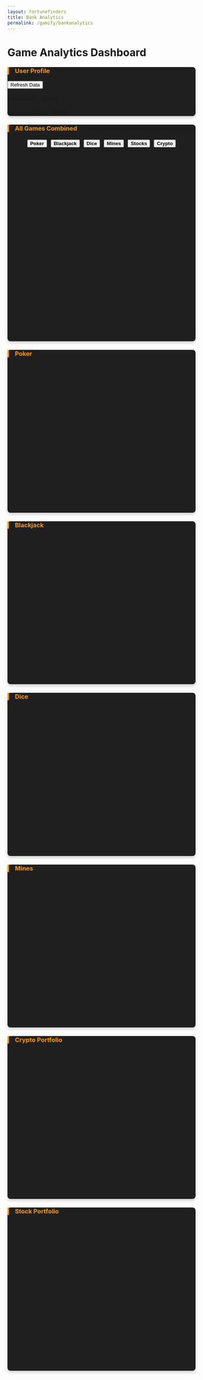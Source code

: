 ```yaml
---
layout: fortunefinders
title: Bank Analytics
permalink: /gamify/bankanalytics
---
```


<link href="https://cdn.jsdelivr.net/npm/bootstrap@5.3.0/dist/css/bootstrap.min.css" rel="stylesheet">
<script src="https://cdn.jsdelivr.net/npm/chart.js"></script>
<style>
  .chart-container { height: 400px; position: relative; margin-bottom: 20px; }
  .combined-chart-container { height: 500px; margin-bottom: 20px; }
  .game-card { background-color: #1f1f1f; border-radius: 8px; transition: transform 0.3s; box-shadow: 0 4px 8px rgba(0, 0, 0, 0.2); margin-bottom: 20px; }
  .game-card:hover { transform: translateY(-5px); }
  .game-title { color: #ff9800; border-left: 4px solid #ff9800; padding-left: 1rem; }
  .toggle-container { text-align: center; margin-bottom: 1rem; }
  .toggle-container button { margin: 0.2rem; }
  .toggle-container button.active { opacity: 1; font-weight: bold; }
  .toggle-container button:not(.active) { opacity: 0.7; }
  .loading-spinner { display: flex; justify-content: center; align-items: center; height: 200px; }
  .loading-spinner div { border: 5px solid rgba(255, 152, 0, 0.3); border-radius: 50%; border-top: 5px solid #ff9800; width: 50px; height: 50px; animation: spin 1s linear infinite; }
  @keyframes spin { 0% { transform: rotate(0deg); } 100% { transform: rotate(360deg); } }
  .error-container { padding: 20px; text-align: center; color: #ff6b6b; }
  .empty-data-message { padding: 20px; text-align: center; color: #aaa; font-style: italic; }
</style>

<div class="container my-5">
  <h1 class="text-center mb-4">Game Analytics Dashboard</h1>

  <div class="game-card p-4">
    <div class="d-flex justify-content-between align-items-center mb-3">
      <h3 class="game-title mb-0">User Profile</h3>
      <button class="btn btn-sm btn-outline-warning" id="refreshData">Refresh Data</button>
    </div>
    <div id="userInfo">
      <div class="row">
        <div class="col-md-6">
          <h4>Username: <span class="name">Loading...</span></h4>
        </div>
        <div class="col-md-6 text-md-end">
          <h4>Current Balance: $<span class="balance">0.00</span></h4>
        </div>
      </div>
    </div>
  </div>

  <div class="game-card p-4">
    <h3 class="game-title mb-3">All Games Combined</h3>
    <div class="toggle-container" id="toggleButtons">
      <button class="btn btn-sm btn-outline-warning active" data-game="poker">Poker</button>
      <button class="btn btn-sm btn-outline-info active" data-game="blackjack">Blackjack</button>
      <button class="btn btn-sm btn-outline-light active" data-game="dice">Dice</button>
      <button class="btn btn-sm btn-outline-primary active" data-game="casino_mines">Mines</button>
      <button class="btn btn-sm btn-outline-success active" data-game="stocks">Stocks</button>
      <button class="btn btn-sm btn-outline-info active" data-game="crypto">Crypto</button>
    </div>
    <div id="combinedChartContainer" class="combined-chart-container">
      <canvas id="combinedChart"></canvas>
    </div>
  </div>

  <div class="row g-4">
    <div class="col-md-6"><div class="game-card p-4"><h3 class="game-title mb-3">Poker</h3><div id="pokerChartContainer" class="chart-container"><canvas id="pokerChart"></canvas></div></div></div>
    <div class="col-md-6"><div class="game-card p-4"><h3 class="game-title mb-3">Blackjack</h3><div id="blackjackChartContainer" class="chart-container"><canvas id="blackjackChart"></canvas></div></div></div>
    <div class="col-md-6"><div class="game-card p-4"><h3 class="game-title mb-3">Dice</h3><div id="diceChartContainer" class="chart-container"><canvas id="diceChart"></canvas></div></div></div>
    <div class="col-md-6"><div class="game-card p-4"><h3 class="game-title mb-3">Mines</h3><div id="casino_minesChartContainer" class="chart-container"><canvas id="casino_minesChart"></canvas></div></div></div>
    <div class="col-md-6"><div class="game-card p-4"><h3 class="game-title mb-3">Crypto Portfolio</h3><div id="cryptoChartContainer" class="chart-container"><canvas id="cryptoChart"></canvas></div></div></div>
    <div class="col-md-6"><div class="game-card p-4"><h3 class="game-title mb-3">Stock Portfolio</h3><div id="stocksChartContainer" class="chart-container"><canvas id="stocksChart"></canvas></div></div></div>
  </div>
</div>

<script type="module">
  import { javaURI, fetchOptions } from '{{site.baseurl}}/assets/js/api/config.js';

  const gameMap = {
    poker: 'Poker',
    blackjack: 'Blackjack',
    dice: 'Dice',
    casino_mines: 'Mines',
    crypto: 'Crypto',
    stocks: 'Stocks'
  };

  const gameColors = {
    poker: '#FF6384',
    blackjack: '#4BC0C0',
    dice: '#FFCE56',
    casino_mines: '#9966FF',
    crypto: '#00FFFF',
    stocks: '#28a745'
  };

  let charts = {};
  let combinedChart = null;
  let userAnalyticsData = null;
  let uid = null;

  document.addEventListener('DOMContentLoaded', async () => {
    try {
      const userResponse = await fetch(`${javaURI}/api/person/get`, fetchOptions);
      const userData = await userResponse.json();
      uid = userData.uid;

      initializeAnalytics();
      document.getElementById('refreshData').addEventListener('click', initializeAnalytics);

      document.querySelectorAll('#toggleButtons button').forEach(button => {
        button.addEventListener('click', (e) => {
          const game = e.target.getAttribute('data-game');
          toggleDataset(game);
          button.classList.toggle('active');
        });
      });
    } catch (error) {
      console.error("Initialization error:", error);
      showError("Failed to initialize dashboard. Please refresh the page.");
    }
  });

  async function initializeAnalytics() {
    try {
      showLoading();
      await fetchUserDetails();
      initializeCharts();
    } catch (error) {
      console.error("Analytics error:", error);
      showError("Failed to load analytics data. Please try again later.");
    }
  }

  async function fetchUserDetails() {
    const response = await fetch(`${javaURI}/bank/analytics/${uid}`, fetchOptions);
    const analyticsJson = await response.json();
    userAnalyticsData = analyticsJson.data || {};
    updateHeader(userAnalyticsData.username, userAnalyticsData.balance);
    userAnalyticsData.profitMap = userAnalyticsData.profitMap || {};
  }

  function initializeCharts() {
    const profitMap = userAnalyticsData.profitMap || {};

    Object.keys(gameMap).forEach(game => {
      const container = document.getElementById(`${game}ChartContainer`);
      if (container) {
        container.innerHTML = `<canvas id="${game}Chart"></canvas>`;
        const data = profitMap[game] || [];
        data.length > 0 ? createChart(game, data) : showEmptyData(`${game}ChartContainer`);
      }
    });

    createCombinedChart();
  }

  function createChart(game, transactions) {
    const ctx = document.getElementById(`${game}Chart`).getContext('2d');
    const chartData = processTransactionData(transactions);

    if (charts[game]) charts[game].destroy();

    charts[game] = new Chart(ctx, {
      type: 'line',
      data: {
        labels: chartData.labels,
        datasets: [{
          label: gameMap[game],
          data: chartData.data,
          borderColor: gameColors[game],
          backgroundColor: `${gameColors[game]}30`,
          borderWidth: 2,
          pointRadius: 3,
          tension: 0.2,
          fill: true
        }]
      },
      options: chartOptions()
    });
  }

  function createCombinedChart() {
    const ctx = document.getElementById('combinedChart').getContext('2d');
    const profitMap = userAnalyticsData.profitMap || {};
    const allDates = new Set();

    Object.values(profitMap).flat().forEach(([ts]) => ts && allDates.add(new Date(ts).toLocaleDateString()));
    const labels = Array.from(allDates).sort((a, b) => new Date(a) - new Date(b));

    const datasets = Object.keys(gameMap).map(game => {
      const transactions = profitMap[game] || [];
      const daily = {};
      transactions.forEach(([ts, val]) => {
        const date = new Date(ts).toLocaleDateString();
        daily[date] = (daily[date] || 0) + Number(val);
      });

      return {
        label: gameMap[game],
        data: labels.map(date => daily[date] || 0),
        borderColor: gameColors[game],
        borderWidth: 2,
        pointRadius: 2,
        tension: 0.1
      };
    });

    if (combinedChart) combinedChart.destroy();

    combinedChart = new Chart(ctx, {
      type: 'line',
      data: { labels, datasets },
      options: chartOptions()
    });
  }

  function processTransactionData(transactions) {
    const dailyTotals = {};
    transactions.forEach(([timestamp, value]) => {
      const date = new Date(timestamp).toLocaleDateString();
      dailyTotals[date] = (dailyTotals[date] || 0) + Number(value);
    });

    const sortedDates = Object.keys(dailyTotals).sort((a, b) => new Date(a) - new Date(b));
    return {
      labels: sortedDates,
      data: sortedDates.map(date => dailyTotals[date])
    };
  }

  function chartOptions() {
    return {
      responsive: true,
      maintainAspectRatio: false,
      plugins: {
        legend: { labels: { color: '#fff' } },
        tooltip: {
          backgroundColor: '#222',
          callbacks: {
            label: ctx => `${ctx.dataset.label}: $${ctx.parsed.y.toFixed(2)}`
          }
        }
      },
      scales: {
        x: {
          ticks: { color: '#fff' },
          grid: { color: 'rgba(255,255,255,0.1)' }
        },
        y: {
          ticks: { color: '#fff', callback: val => `$${val}` },
          grid: { color: 'rgba(255,255,255,0.1)' }
        }
      }
    };
  }

  function updateHeader(name, balance) {
    document.querySelector('.name').textContent = name || 'Unknown';
    document.querySelector('.balance').textContent = Number(balance).toFixed(2);
  }

  function showLoading() {
    document.querySelectorAll('.chart-container, .combined-chart-container').forEach(container => {
      container.innerHTML = '<div class="loading-spinner"><div></div></div>';
    });
  }

  function showError(message) {
    document.querySelectorAll('.chart-container, .combined-chart-container').forEach(container => {
      container.innerHTML = `<div class="error-container">${message}</div>`;
    });
  }

  function showEmptyData(containerId, message = "No data available") {
    document.getElementById(containerId).innerHTML = `<div class="empty-data-message">${message}</div>`;
  }

  function toggleDataset(game) {
    const dataset = combinedChart.data.datasets.find(ds => ds.label === gameMap[game]);
    if (dataset) {
      dataset.hidden = !dataset.hidden;
      combinedChart.update();
    }
  }
</script>
